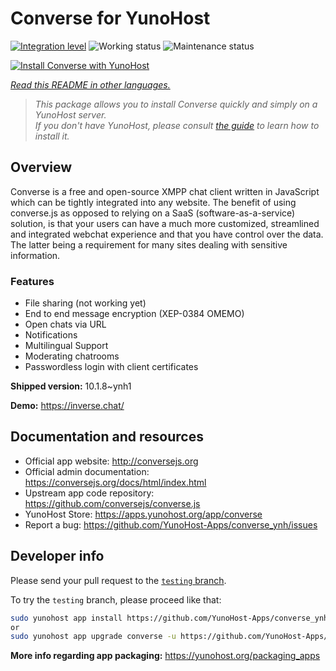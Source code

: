 <!--
N.B.: This README was automatically generated by <https://github.com/YunoHost/apps/tree/master/tools/readme_generator>
It shall NOT be edited by hand.
-->

# Converse for YunoHost

[![Integration level](https://apps.yunohost.org/badge/integration/converse)](https://ci-apps.yunohost.org/ci/apps/converse/)
![Working status](https://apps.yunohost.org/badge/state/converse)
![Maintenance status](https://apps.yunohost.org/badge/maintained/converse)

[![Install Converse with YunoHost](https://install-app.yunohost.org/install-with-yunohost.svg)](https://install-app.yunohost.org/?app=converse)

*[Read this README in other languages.](./ALL_README.md)*

> *This package allows you to install Converse quickly and simply on a YunoHost server.*  
> *If you don't have YunoHost, please consult [the guide](https://yunohost.org/install) to learn how to install it.*

## Overview

Converse is a free and open-source XMPP chat client written in JavaScript which can be tightly integrated into any website.
The benefit of using converse.js as opposed to relying on a SaaS (software-as-a-service) solution, is that your users can have a much more customized, streamlined and integrated webchat experience and that you have control over the data. The latter being a requirement for many sites dealing with sensitive information.

### Features

- File sharing (not working yet) 
- End to end message encryption (XEP-0384 OMEMO)
- Open chats via URL
- Notifications
- Multilingual Support
- Moderating chatrooms
- Passwordless login with client certificates


**Shipped version:** 10.1.8~ynh1

**Demo:** <https://inverse.chat/>
## Documentation and resources

- Official app website: <http://conversejs.org>
- Official admin documentation: <https://conversejs.org/docs/html/index.html>
- Upstream app code repository: <https://github.com/conversejs/converse.js>
- YunoHost Store: <https://apps.yunohost.org/app/converse>
- Report a bug: <https://github.com/YunoHost-Apps/converse_ynh/issues>

## Developer info

Please send your pull request to the [`testing` branch](https://github.com/YunoHost-Apps/converse_ynh/tree/testing).

To try the `testing` branch, please proceed like that:

```bash
sudo yunohost app install https://github.com/YunoHost-Apps/converse_ynh/tree/testing --debug
or
sudo yunohost app upgrade converse -u https://github.com/YunoHost-Apps/converse_ynh/tree/testing --debug
```

**More info regarding app packaging:** <https://yunohost.org/packaging_apps>
